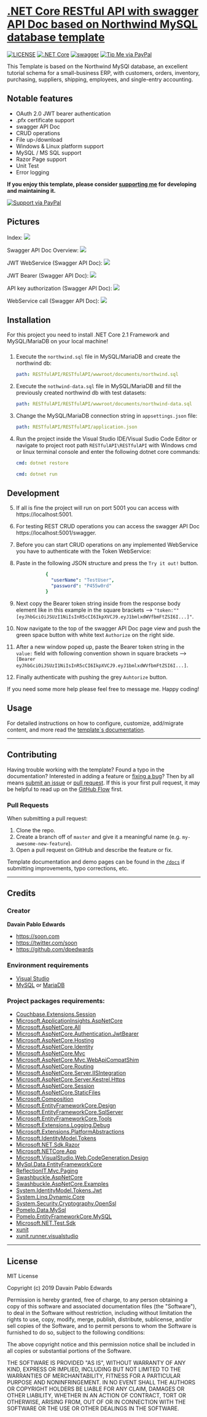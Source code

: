 # [.NET Core RESTful API with swagger API Doc based on Northwind MySQL database template](https://github.com/dpedwards/dotnet-core-restapi)

[![LICENSE](https://img.shields.io/badge/license-MIT-lightgrey.svg)](https://raw.githubusercontent.com/dpedwards/dotnet-core-restapi/master/LICENSE)
[![.NET Core](https://img.shields.io/badge/dotnet%20core-%3E%3D%202.0-blue.svg)](https://dotnet.microsoft.com/download)
[![swagger](https://img.shields.io/badge/swagger-lightgreen.svg)](https://rubygems.org/gems/minimal-mistakes-jekyll)
[![Tip Me via PayPal](https://img.shields.io/badge/PayPal-tip%20me-green.svg?logo=paypal)](https://www.paypal.me/dare2101)

This Template is based on the Northwind MySQl database, an excellent tutorial schema for a small-business ERP, with customers, orders, inventory, purchasing, suppliers, shipping, employees, and single-entry accounting.

## Notable features

- OAuth 2.0 JWT bearer authentication
- .pfx certificate support
- swagger API Doc 
- CRUD operations
- File up-/download
- Windows & Linux platform support
- MySQL / MS SQL support 
- Razor Page support
- Unit Test
- Error logging

**If you enjoy this template, please consider [supporting me](https://www.paypal.me/dare2101) for developing and maintaining it.**

[![Support via PayPal](https://cdn.rawgit.com/twolfson/paypal-github-button/1.0.0/dist/button.svg)](https://www.paypal.me/dare2101)


## Pictures 



Index:
<img src="RESTfulAPI/images/NET%20Core%20RESTful%20API_Index.png" >


Swagger API Doc Overview:
<img src="RESTfulAPI/images/NET%20Core%20RESTful%20API_Swagger.png" >


JWT WebService (Swagger API Doc):
<img src="RESTfulAPI/images/NET%20Core%20RESTful%20API_Swagger2.png" >


JWT Bearer (Swagger API Doc):
<img src="RESTfulAPI/images/NET%20Core%20RESTful%20API_Swagger3.png" >


API key authorization (Swagger API Doc):
<img src="RESTfulAPI/images/NET%20Core%20RESTful%20API_Swagger4.png" >


WebService call (Swagger API Doc):
<img src="RESTfulAPI/images/NET%20Core%20RESTful%20API_Swagger5.png" >


## Installation

For this project you need to install .NET Core 2.1 Framework and MySQL/MariaDB on your local machine!

### 



1. Execute the `northwind.sql` file in MySQL/MariaDB and create the northwind db:

   ```yaml
   path: RESTfulAPI/RESTfulAPI/wwwroot/documents/northwind.sql
   ```
   

2. Execute the `nothwind-data.sql` file in MySQL/MariaDB and fill the previously created northwind db with test datasets:

    ```yaml
   path: RESTfulAPI/RESTfulAPI/wwwroot/documents/northwind-data.sql
   ```

3. Change the MySQL/MariaDB connection string in `appsettings.json` file:

   ```yaml
   path: RESTfulAPI/RESTfulAPI/application.json
   ```

4. Run the project inside the Visual Studio IDE/Visual Sudio Code Editor or navigate to project root path `RESTfulAPI\RESTfulAPI` with Windows cmd or linux terminal console and enter the following dotnet core commands:

   ```yaml
   cmd: dotnet restore
   ```
   
   ```yaml
   cmd: dotnet run
   ```
   
## Development

5. If all is fine the project will run on port 5001 you can access with https://localhost:5001.

6. For testing REST CRUD operations you can access the swagger API Doc https://localhost:5001/swagger. 

7. Before you can start CRUD operations on any implemented WebService you have to authenticate with the Token WebService:

8. Paste in the following JSON structure and press the `Try it out!` button.

 ```yaml
               {
                 "userName": "TestUser",
                 "password": "P455w0rd"
               }
   ```

9. Next copy the Bearer token string inside from the response body element like in this example in the square brackets --> `"token:""[eyJhbGciOiJSUzI1NiIsInR5cCI6IkpXVCJ9.eyJ1bmlxdWVfbmFtZSI6I...]"`.

10. Now navigate to the top of the swagger API Doc page view and push the green space button with white text `Authorize` on the right side.

11. After a new window poped up, paste the Bearer token string in the `value:` field with following convention shown in square brackets --> `[Bearer eyJhbGciOiJSUzI1NiIsInR5cCI6IkpXVCJ9.eyJ1bmlxdWVfbmFtZSI6I...]`.

12. Finally authenticate with pushing the grey `Auhtorize` button.

If you need some more help please feel free to message me. Happy coding! 


## Usage

For detailed instructions on how to configure, customize, add/migrate content, and more read the [template`s documentation](https://github.com/dpedwards/dotnet-core-restapidocs/quick-start-guide/).

---

## Contributing

Having trouble working with the template? Found a typo in the documentation? Interested in adding a feature or [fixing a bug](https://github.com/dpedwards/dotnet-core-restapi/issues)? Then by all means [submit an issue](https://github.com/dpedwards/dotnet-core-restapi/issues/new) or [pull request](https://help.github.com/articles/using-pull-requests/). If this is your first pull request, it may be helpful to read up on the [GitHub Flow](https://guides.github.com/introduction/flow/) first.

### Pull Requests

When submitting a pull request:

1. Clone the repo.
2. Create a branch off of `master` and give it a meaningful name (e.g. `my-awesome-new-feature`).
3. Open a pull request on GitHub and describe the feature or fix.

Template documentation and demo pages can be found in the [`/docs`](docs) if submitting improvements, typo corrections, etc.

---

## Credits

### Creator

**Davain Pablo Edwards**

- <https://soon.com>
- <https://twitter.com/soon>
- <https://github.com/dpedwards>

### Environment requirements

- [Visual Studio](https://visualstudio.microsoft.com/de/downloads/)
- [MySQL](https://www.mysql.com/de/downloads/) or [MariaDB](https://mariadb.com/de/downloads/)

### Project packages requirements:

- [Couchbase.Extensions.Session](https://github.com/couchbaselabs/Couchbase.Extensions)
- [Microsoft.ApplicationInsights.AspNetCore](https://docs.microsoft.com/de-de/azure/azure-monitor/app/app-insights-overview)
- [Microsoft.AspNetCore.All](https://www.asp.net/)
- [Microsoft.AspNetCore.Authentication.JwtBearer](https://www.asp.net/)
- [Microsoft.AspNetCore.Hosting](https://www.asp.net/)
- [Microsoft.AspNetCore.Identity](https://www.asp.net/)
- [Microsoft.AspNetCore.Mvc](https://www.asp.net/)
- [Microsoft.AspNetCore.Mvc.WebApiCompatShim](https://www.asp.net/)
- [Microsoft.AspNetCore.Routing](https://www.asp.net/)
- [Microsoft.AspNetCore.Server.IISIntegration](https://www.asp.net/)
- [Microsoft.AspNetCore.Server.Kestrel.Https](https://www.asp.net/)
- [Microsoft.AspNetCore.Session](https://www.asp.net/)
- [Microsoft.AspNetCore.StaticFiles](https://www.asp.net/)
- [Microsoft.Composition](https://blogs.msdn.microsoft.com/bclteam/p/composition/)
- [Microsoft.EntityFrameworkCore.Design](https://www.asp.net/)
- [Microsoft.EntityFrameworkCore.SqlServer](https://www.asp.net/)
- [Microsoft.EntityFrameworkCore.Tools](https://www.asp.net/)
- [Microsoft.Extensions.Logging.Debug](https://www.asp.net/)
- [Microsoft.Extensions.PlatformAbstractions](https://www.asp.net/)
- [Microsoft.IdentityModel.Tokens](https://github.com/AzureAD/azure-activedirectory-identitymodel-extensions-for-dotnet)
- [Microsoft.NET.Sdk.Razor](https://www.asp.net/)
- [Microsoft.NETCore.App](https://dotnet.microsoft.com/)
- [Microsoft.VisualStudio.Web.CodeGeneration.Design](https://www.asp.net/)
- [MySql.Data.EntityFrameworkCore](https://dev.mysql.com/downloads/)
- [ReflectionIT.Mvc.Paging](https://github.com/sonnemaf/ReflectionIT.Mvc.Paging)
- [Swashbuckle.AspNetCore](https://github.com/domaindrivendev/Swashbuckle.AspNetCore)
- [Swashbuckle.AspNetCore.Examples](https://github.com/mattfrear/Swashbuckle.AspNetCore.Filters)
- [System.IdentityModel.Tokens.Jwt](https://github.com/AzureAD/azure-activedirectory-identitymodel-extensions-for-dotnet)
- [System.Linq.Dynamic.Core](https://github.com/StefH/System.Linq.Dynamic.Core)
- [System.Security.Cryptography.OpenSsl](https://dotnet.microsoft.com/)
- [Pomelo.Data.MySql](https://github.com/PomeloFoundation/Pomelo.EntityFrameworkCore.MySql) 
- [Pomelo.EntityFrameworkCore.MySQL](https://github.com/PomeloFoundation/Pomelo.EntityFrameworkCore.MySql)
- [Microsoft.NET.Test.Sdk](https://github.com/microsoft/vstest/)
- [xunit](https://github.com/xunit/xunit)
- [xunit.runner.visualstudio](https://github.com/xunit/xunit)

---

## License

MIT License

Copyright (c) 2019 Davain Pablo Edwards

Permission is hereby granted, free of charge, to any person obtaining a copy
of this software and associated documentation files (the "Software"), to deal
in the Software without restriction, including without limitation the rights
to use, copy, modify, merge, publish, distribute, sublicense, and/or sell
copies of the Software, and to permit persons to whom the Software is
furnished to do so, subject to the following conditions:

The above copyright notice and this permission notice shall be included in all
copies or substantial portions of the Software.

THE SOFTWARE IS PROVIDED "AS IS", WITHOUT WARRANTY OF ANY KIND, EXPRESS OR
IMPLIED, INCLUDING BUT NOT LIMITED TO THE WARRANTIES OF MERCHANTABILITY,
FITNESS FOR A PARTICULAR PURPOSE AND NONINFRINGEMENT. IN NO EVENT SHALL THE
AUTHORS OR COPYRIGHT HOLDERS BE LIABLE FOR ANY CLAIM, DAMAGES OR OTHER
LIABILITY, WHETHER IN AN ACTION OF CONTRACT, TORT OR OTHERWISE, ARISING FROM,
OUT OF OR IN CONNECTION WITH THE SOFTWARE OR THE USE OR OTHER DEALINGS IN THE
SOFTWARE.
